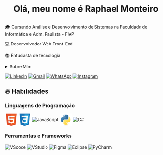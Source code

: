 

<!--título-->
<div id="user-content-toc">
  <ul align="center">
    <summary><h1 style="display: inline-block">Olá, meu nome é Raphael Monteiro</h1></summary>
   
</div>

<!-- Presentation -->
<p>

  🎓 Cursando Análise e Desenvolvimento de Sistemas na Faculdade de Informática e Adm. Paulista - FIAP

  💻 Desenvolvedor Web Front-End

  📚 Entusiasta de tecnologia
</p>

<!-- Dropdown -->
<details>
  <summary>Sobre Mim</summary>

  - 💬 Me chamo Raphael, natural do Guarujá, sou solteiro e tenho uma filha linda chamada luna, de 6 anos de idade.
atualmente estou curssando Analise e desenvolvimento de sistemas na Fiap, sou um entusiasta de tecnologia com habilidades em desenvolvimento Web, CSS e HTML. Além disso, tenho conhecimento em programação em Python, C# e Java. Embora eu seja um desenvolvedor júnior, estou ansioso para adquirir experiência e colocar em prática minhas habilidades e conhecimentos. Estou em busca de oportunidades na área de TI para crescer profissionalmente e contribuir para projetos empolgantes. Vamos nos conectar e explorar possíveis colaborações!

</details>

<!-- Links -->

[![LinkedIn](https://img.shields.io/badge/LinkedIn-0077B5?style=for-the-badge&logo=linkedin&logoColor=white)](https://www.linkedin.com/in/raphaelmonteiro3/)
[![Gmail](https://img.shields.io/badge/Gmail-D14836?style=for-the-badge&logo=gmail&logoColor=white)](mailto:raphaelmonteirocruz@gmail.com)
[![WhatsApp](https://img.shields.io/badge/WhatsApp-25D366?style=for-the-badge&logo=whatsapp&logoColor=white)](https://wa.me/+5513997252294)
[![Instagram](https://img.shields.io/badge/Instagram-E4405F?style=for-the-badge&logo=instagram&logoColor=white)](https://www.instagram.com/raphaelmonteiro3/)


## 🔥 Habilidades
<!-- Habilidades: Linguagens de Programação -->
  <div style="flex-basis: 48%;">
    <h3>Linguagens de Programação</h3>
    <img align="center" alt="HTML" height="40" width="40" src="https://raw.githubusercontent.com/devicons/devicon/master/icons/html5/html5-original.svg">
    <img align="center" alt="CSS" height="40" width="40" src="https://raw.githubusercontent.com/devicons/devicon/master/icons/css3/css3-original.svg">
    <img align="center" alt="JavaScript" height="40" width="40" src="https://cdn.worldvectorlogo.com/logos/javascript-1.svg">
    <img align="center" alt="Python" height="40" width="40" src="https://raw.githubusercontent.com/devicons/devicon/master/icons/python/python-original.svg">
    <img align="center" alt="C#" height="40" width="40" src="https://cdn.worldvectorlogo.com/logos/c--4.svg">
    
  </div>
  
  <!-- Habilidades: Ferramentas e Frameworks -->
  <div style="flex-basis: 48%;">
    <h3>Ferramentas e Frameworks</h3>
    <img align="center" alt="VScode" height="40" width="40" src="https://cdn.jsdelivr.net/gh/devicons/devicon/icons/vscode/vscode-original.svg">
    <img align="center" alt="VStudio" height="40" width="40" src="https://cdn.worldvectorlogo.com/logos/visual-studio-2013.svg">
    <img align="center" alt="Figma" height="40" width="40" src="https://cdn.freebiesupply.com/logos/large/2x/figma-1-logo-svg-vector.svg">
    <img align="center" alt="Eclipse" height="40" width="40" src="https://cdn.worldvectorlogo.com/logos/eclipse-11.svg">
    <img align="center" alt="PyCharm" height="40" width="40" src="https://www.svgrepo.com/show/354237/pycharm.svg">
  </div>
  
